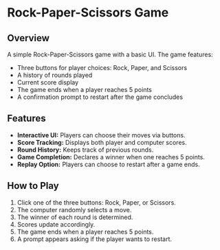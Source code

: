 # Rock-Paper-Scissors Game

## Overview
A simple Rock-Paper-Scissors game with a basic UI. The game features:
- Three buttons for player choices: Rock, Paper, and Scissors
- A history of rounds played
- Current score display
- The game ends when a player reaches 5 points
- A confirmation prompt to restart after the game concludes

## Features
- **Interactive UI:** Players can choose their moves via buttons.
- **Score Tracking:** Displays both player and computer scores.
- **Round History:** Keeps track of previous rounds.
- **Game Completion:** Declares a winner when one reaches 5 points.
- **Replay Option:** Players can choose to restart after a game ends.

## How to Play
1. Click one of the three buttons: Rock, Paper, or Scissors.
2. The computer randomly selects a move.
3. The winner of each round is determined.
4. Scores update accordingly.
5. The game ends when a player reaches 5 points.
6. A prompt appears asking if the player wants to restart.